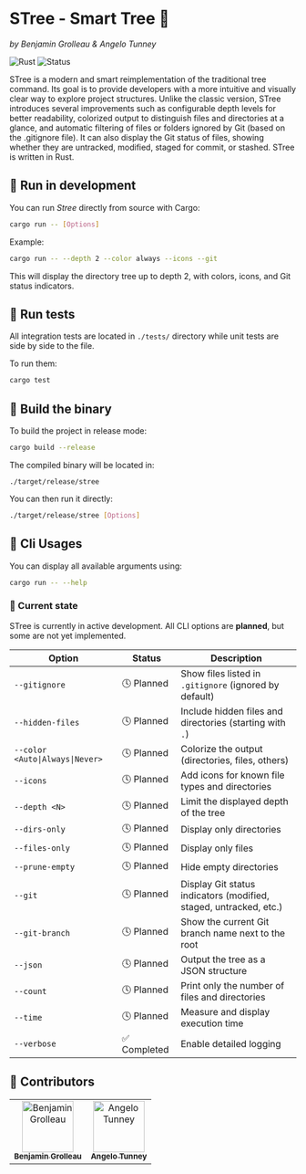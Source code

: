 # STree - Smart Tree 🌴
_by Benjamin Grolleau & Angelo Tunney_

![Rust](https://img.shields.io/badge/language-Rust-orange?logo=rust)
![Status](https://img.shields.io/badge/status-in%20development-yellow)

STree is a modern and smart reimplementation of the traditional tree command. Its goal is to provide developers with a more intuitive and visually clear way to explore project structures. Unlike the classic version, STree introduces several improvements such as configurable depth levels for better readability, colorized output to distinguish files and directories at a glance, and automatic filtering of files or folders ignored by Git (based on the .gitignore file). It can also display the Git status of files, showing whether they are untracked, modified, staged for commit, or stashed. STree is written in Rust.

## 🚀 Run in development
You can run *Stree* directly from source with Cargo:
```bash
cargo run -- [Options]
```

Example:
```bash
cargo run -- --depth 2 --color always --icons --git
```

This will display the directory tree up to depth 2, with colors, icons, and Git status indicators.

## 🧪 Run tests
All integration tests are located in `./tests/` directory while unit tests are side by side to the file.

To run them:
```bash
cargo test
```

## 🧰 Build the binary
To build the project in release mode:
```bash
cargo build --release
```

The compiled binary will be located in:
```
./target/release/stree
```

You can then run it directly:
```bash
./target/release/stree [Options]
```

## 🦀 Cli Usages
You can display all available arguments using:
```bash
cargo run -- --help
```

### 🧭 Current state

STree is currently in active development.
All CLI options are **planned**, but some are not yet implemented.

| Option | Status | Description |
|--------|---------|-------------|
| `--gitignore` | 🕓 Planned | Show files listed in `.gitignore` (ignored by default) |
| `--hidden-files` | 🕓 Planned | Include hidden files and directories (starting with `.`) |
| `--color <Auto\|Always\|Never>` | 🕓 Planned | Colorize the output (directories, files, others) |
| `--icons` | 🕓 Planned | Add icons for known file types and directories |
| `--depth <N>` | 🕓 Planned | Limit the displayed depth of the tree |
| `--dirs-only` | 🕓 Planned | Display only directories |
| `--files-only` | 🕓 Planned | Display only files |
| `--prune-empty` | 🕓 Planned | Hide empty directories |
| `--git` | 🕓 Planned | Display Git status indicators (modified, staged, untracked, etc.) |
| `--git-branch` | 🕓 Planned | Show the current Git branch name next to the root |
| `--json` | 🕓 Planned | Output the tree as a JSON structure |
| `--count` | 🕓 Planned | Print only the number of files and directories |
| `--time` | 🕓 Planned | Measure and display execution time |
| `--verbose` | ✅ Completed | Enable detailed logging |

## 👥 Contributors

<table align="center">
  <tr>
    <td align="center">
      <a href="https://github.com/Grolleau-Benjamin">
        <img src="https://images.weserv.nl/?url=avatars.githubusercontent.com/u/127044450?v=4&h=90&w=90&fit=cover&mask=circle" width="90" height="90" alt="Benjamin Grolleau"/><br/>
        <sub><b>Benjamin Grolleau</b></sub>
      </a>
    </td>
    <td align="center">
      <a href="https://github.com/angelo-tny">
        <img src="https://images.weserv.nl/?url=github.com/angelo-tny.png&h=90&w=90&fit=cover&mask=circle" width="90" height="90" alt="Angelo Tunney"/><br/>
        <sub><b>Angelo Tunney</b></sub>
      </a>
    </td>
  </tr>
</table>
